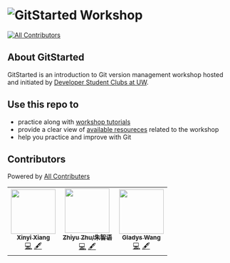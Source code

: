 <h1>
  <img alt="GitStarted Workshop" src="https://user-images.githubusercontent.com/69285450/95026607-2b672200-0658-11eb-90ae-f33badf06d88.png">
</h1>

<!-- ALL-CONTRIBUTORS-BADGE:START - Do not remove or modify this section -->
[![All Contributors](https://img.shields.io/badge/all_contributors-3-orange.svg?style=flat-square)](#contributors-)
<!-- ALL-CONTRIBUTORS-BADGE:END -->

## About GitStarted

GitStarted is an introduction to Git version management workshop hosted and initiated by [Developer Student Clubs at UW](https://dsc.community.dev/university-of-washington/).

## Use this repo to

- practice along with [workshop tutorials](slides)
- provide a clear view of [available resoureces](docs) related to the workshop
- help you practice and improve with Git

## Contributors

Powered by [All Contributers](https://allcontributors.org/)

<!-- ALL-CONTRIBUTORS-LIST:START - Do not remove or modify this section -->
<!-- prettier-ignore-start -->
<!-- markdownlint-disable -->
<table>
  <tr>
    <td align="center"><a href="https://xinyixiang.github.io/PersonalWebsiteXinyi/"><img src="https://avatars1.githubusercontent.com/u/30137615?v=4" width="100px;" alt=""/><br /><sub><b>Xinyi Xiang</b></sub></a><br /><a href="https://github.com/dscatuw/GitStarted/commits?author=xinyixiang" title="Code">💻</a> <a href="#content-xinyixiang" title="Content">🖋</a></td>
    <td align="center"><a href="http://apollozhu.github.io/en/about/"><img src="https://avatars1.githubusercontent.com/u/10842684?v=4" width="100px;" alt=""/><br /><sub><b>Zhiyu Zhu/朱智语</b></sub></a><br /><a href="https://github.com/dscatuw/GitStarted/commits?author=ApolloZhu" title="Code">💻</a> <a href="#content-ApolloZhu" title="Content">🖋</a></td>
    <td align="center"><a href="https://github.com/SilliJelli"><img src="https://avatars2.githubusercontent.com/u/68573828?v=4" width="100px;" alt=""/><br /><sub><b>Gladys Wang</b></sub></a><br /><a href="https://github.com/dscatuw/GitStarted/commits?author=SilliJelli" title="Code">💻</a> <a href="#content-SilliJelli" title="Content">🖋</a></td>
  </tr>
</table>

<!-- markdownlint-enable -->
<!-- prettier-ignore-end -->
<!-- ALL-CONTRIBUTORS-LIST:END -->
